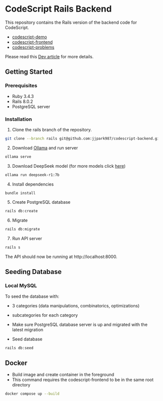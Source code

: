 # CodeScript Rails Backend

This repository contains the Rails version of the backend code for CodeScript.

- [codescript-demo](https://github.com/jjpark987/codescript-demo)
- [codescript-frontend](https://github.com/jjpark987/codescript-frontend)
- [codescript-problems](https://github.com/jjpark987/codescript-problems)

Please read this [Dev article](https://dev.to/jjpark987/building-a-code-problem-solving-assistant-4b71) for more details.

## Getting Started

### Prerequisites

- Ruby 3.4.3
- Rails 8.0.2
- PostgreSQL server

### Installation

1. Clone the rails branch of the repository.

```zsh
git clone --branch rails git@github.com:jjpark987/codescript-backend.git
```

2. Download [Ollama](https://ollama.com/) and run server

```zsh
ollama serve
```

3. Download DeepSeek model (for more models click [here](https://ollama.com/library/deepseek-r1:7b))

```zsh
ollama run deepseek-r1:7b
```

4. Install dependencies

```zsh
bundle install
```

5. Create PostgreSQL database

```zsh
rails db:create
```

6. Migrate

```zsh
rails db:migrate
```

7. Run API server

```zsh
rails s
```

The API should now be running at http://localhost:8000.

## Seeding Database

### Local MySQL

To seed the database with:
- 3 categories (data manipulations, combinatorics, optimizations)
- subcategories for each category

- Make sure PostgreSQL database server is up and migrated with the latest migration

- Seed database

```zsh
rails db:seed
```

## Docker

- Build image and create container in the foreground
- This command requires the codescript-frontend to be in the same root directory

```zsh
docker compose up --build
```
